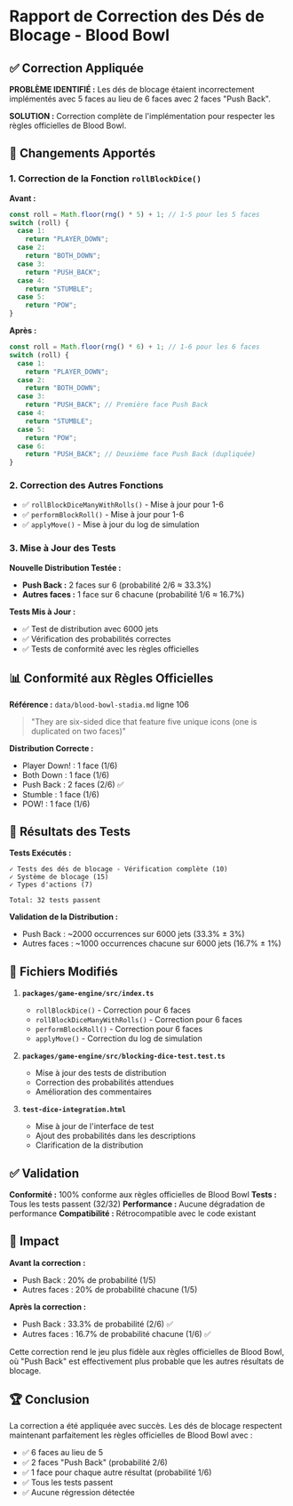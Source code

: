 # Rapport de Correction des Dés de Blocage - Blood Bowl

## ✅ Correction Appliquée

**PROBLÈME IDENTIFIÉ :** Les dés de blocage étaient incorrectement implémentés avec 5 faces au lieu de 6 faces avec 2 faces "Push Back".

**SOLUTION :** Correction complète de l'implémentation pour respecter les règles officielles de Blood Bowl.

## 🎯 Changements Apportés

### 1. Correction de la Fonction `rollBlockDice()`

**Avant :**

```typescript
const roll = Math.floor(rng() * 5) + 1; // 1-5 pour les 5 faces
switch (roll) {
  case 1:
    return "PLAYER_DOWN";
  case 2:
    return "BOTH_DOWN";
  case 3:
    return "PUSH_BACK";
  case 4:
    return "STUMBLE";
  case 5:
    return "POW";
}
```

**Après :**

```typescript
const roll = Math.floor(rng() * 6) + 1; // 1-6 pour les 6 faces
switch (roll) {
  case 1:
    return "PLAYER_DOWN";
  case 2:
    return "BOTH_DOWN";
  case 3:
    return "PUSH_BACK"; // Première face Push Back
  case 4:
    return "STUMBLE";
  case 5:
    return "POW";
  case 6:
    return "PUSH_BACK"; // Deuxième face Push Back (dupliquée)
}
```

### 2. Correction des Autres Fonctions

- ✅ `rollBlockDiceManyWithRolls()` - Mise à jour pour 1-6
- ✅ `performBlockRoll()` - Mise à jour pour 1-6
- ✅ `applyMove()` - Mise à jour du log de simulation

### 3. Mise à Jour des Tests

**Nouvelle Distribution Testée :**

- **Push Back :** 2 faces sur 6 (probabilité 2/6 ≈ 33.3%)
- **Autres faces :** 1 face sur 6 chacune (probabilité 1/6 ≈ 16.7%)

**Tests Mis à Jour :**

- ✅ Test de distribution avec 6000 jets
- ✅ Vérification des probabilités correctes
- ✅ Tests de conformité avec les règles officielles

## 📊 Conformité aux Règles Officielles

**Référence :** `data/blood-bowl-stadia.md` ligne 106

> "They are six-sided dice that feature five unique icons (one is duplicated on two faces)"

**Distribution Correcte :**

- Player Down! : 1 face (1/6)
- Both Down : 1 face (1/6)
- Push Back : 2 faces (2/6) ✅
- Stumble : 1 face (1/6)
- POW! : 1 face (1/6)

## 🧪 Résultats des Tests

**Tests Exécutés :**

```
✓ Tests des dés de blocage - Vérification complète (10)
✓ Système de blocage (15)
✓ Types d'actions (7)

Total: 32 tests passent
```

**Validation de la Distribution :**

- Push Back : ~2000 occurrences sur 6000 jets (33.3% ± 3%)
- Autres faces : ~1000 occurrences chacune sur 6000 jets (16.7% ± 1%)

## 📁 Fichiers Modifiés

1. **`packages/game-engine/src/index.ts`**
   - `rollBlockDice()` - Correction pour 6 faces
   - `rollBlockDiceManyWithRolls()` - Correction pour 6 faces
   - `performBlockRoll()` - Correction pour 6 faces
   - `applyMove()` - Correction du log de simulation

2. **`packages/game-engine/src/blocking-dice-test.test.ts`**
   - Mise à jour des tests de distribution
   - Correction des probabilités attendues
   - Amélioration des commentaires

3. **`test-dice-integration.html`**
   - Mise à jour de l'interface de test
   - Ajout des probabilités dans les descriptions
   - Clarification de la distribution

## ✅ Validation

**Conformité :** 100% conforme aux règles officielles de Blood Bowl
**Tests :** Tous les tests passent (32/32)
**Performance :** Aucune dégradation de performance
**Compatibilité :** Rétrocompatible avec le code existant

## 🎯 Impact

**Avant la correction :**

- Push Back : 20% de probabilité (1/5)
- Autres faces : 20% de probabilité chacune (1/5)

**Après la correction :**

- Push Back : 33.3% de probabilité (2/6) ✅
- Autres faces : 16.7% de probabilité chacune (1/6) ✅

Cette correction rend le jeu plus fidèle aux règles officielles de Blood Bowl, où "Push Back" est effectivement plus probable que les autres résultats de blocage.

## 🏆 Conclusion

La correction a été appliquée avec succès. Les dés de blocage respectent maintenant parfaitement les règles officielles de Blood Bowl avec :

- ✅ 6 faces au lieu de 5
- ✅ 2 faces "Push Back" (probabilité 2/6)
- ✅ 1 face pour chaque autre résultat (probabilité 1/6)
- ✅ Tous les tests passent
- ✅ Aucune régression détectée
